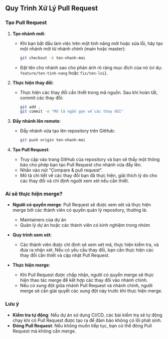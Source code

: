 ## Quy Trình Xử Lý Pull Request

### Tạo Pull Request

1. **Tạo nhánh mới**:
   - Khi bạn bắt đầu làm việc trên một tính năng mới hoặc sửa lỗi, hãy tạo một nhánh mới từ nhánh chính (main hoặc master):
     ```bash
     git checkout -b ten-nhanh-moi
     ```
   - Đặt tên cho nhánh sao cho phản ánh rõ ràng mục đích của nó (ví dụ: `feature/ten-tinh-nang` hoặc `fix/ten-loi`).

2. **Thực hiện thay đổi**:
   - Thực hiện các thay đổi cần thiết trong mã nguồn. Sau khi hoàn tất, commit các thay đổi:
     ```bash
     git add .
     git commit -m "Mô tả ngắn gọn về các thay đổi"
     ```

3. **Đẩy nhánh lên remote**:
   - Đẩy nhánh vừa tạo lên repository trên GitHub:
     ```bash
     git push origin ten-nhanh-moi
     ```

4. **Tạo Pull Request**:
   - Truy cập vào trang GitHub của repository và bạn sẽ thấy một thông báo cho phép bạn tạo Pull Request cho nhánh vừa đẩy lên.
   - Nhấn vào nút "Compare & pull request".
   - Mô tả chi tiết về các thay đổi bạn đã thực hiện, giải thích lý do cho các thay đổi và chỉ định người xem xét nếu cần thiết.

### Ai sẽ thực hiện merge?

- **Người có quyền merge**: Pull Request sẽ được xem xét và thực hiện merge bởi các thành viên có quyền quản lý repository, thường là:
  - Maintainers của dự án
  - Quản lý dự án hoặc các thành viên có kinh nghiệm trong nhóm

- **Quy trình xem xét**:
  - Các thành viên được chỉ định sẽ xem xét mã, thực hiện kiểm tra, và đưa ra nhận xét. Nếu có yêu cầu thay đổi, bạn cần thực hiện các thay đổi cần thiết và cập nhật Pull Request.

- **Thực hiện merge**:
  - Khi Pull Request được chấp nhận, người có quyền merge sẽ thực hiện thao tác merge để kết hợp các thay đổi vào nhánh chính.
  - Nếu có xung đột giữa nhánh Pull Request và nhánh chính, người merge sẽ cần giải quyết các xung đột này trước khi thực hiện merge.

### Lưu ý

- **Kiểm tra tự động**: Nếu dự án sử dụng CI/CD, các bài kiểm tra sẽ tự động chạy khi có Pull Request được tạo ra để đảm bảo không có lỗi phát sinh.
- **Đóng Pull Request**: Nếu không muốn tiếp tục, bạn có thể đóng Pull Request mà không cần merge.
